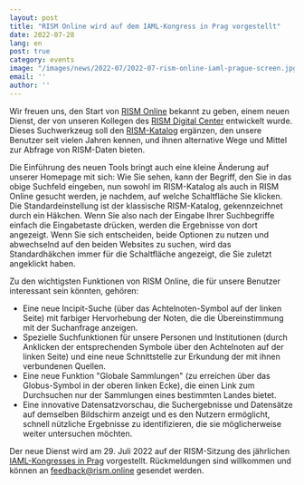 ```yaml
---
layout: post
title: "RISM Online wird auf dem IAML-Kongress in Prag vorgestellt"
date: 2022-07-28
lang: en
post: true
category: events
image: "/images/news/2022-07/2022-07-rism-online-iaml-prague-screen.jpg"
email: ''
author: ''
---
```


Wir freuen uns, den Start von [RISM Online](https://rism.online) bekannt zu geben, einem neuen Dienst, der von unseren Kollegen des [RISM Digital Center](https://rism.digital) entwickelt wurde. Dieses Suchwerkzeug soll den [RISM-Katalog](https://opac.rism.info/index.php?id=4) ergänzen, den unsere Benutzer seit vielen Jahren kennen, und ihnen alternative Wege und Mittel zur Abfrage von RISM-Daten bieten.    

Die Einführung des neuen Tools bringt auch eine kleine Änderung auf unserer Homepage mit sich: Wie Sie sehen, kann der Begriff, den Sie in das obige Suchfeld eingeben, nun sowohl im RISM-Katalog als auch in RISM Online gesucht werden, je nachdem, auf welche Schaltfläche Sie klicken. Die Standardeinstellung ist der klassische RISM-Katalog, gekennzeichnet durch ein Häkchen. Wenn Sie also nach der Eingabe Ihrer Suchbegriffe einfach die Eingabetaste drücken, werden die Ergebnisse von dort angezeigt. Wenn Sie sich entscheiden, beide Optionen zu nutzen und abwechselnd auf den beiden Websites zu suchen, wird das Standardhäkchen immer für die Schaltfläche angezeigt, die Sie zuletzt angeklickt haben.  

Zu den wichtigsten Funktionen von RISM Online, die für unsere Benutzer interessant sein könnten, gehören:  
- Eine neue Incipit-Suche (über das Achtelnoten-Symbol auf der linken Seite) mit farbiger Hervorhebung der Noten, die die Übereinstimmung mit der Suchanfrage anzeigen.  
- Spezielle Suchfunktionen für unsere Personen und Institutionen (durch Anklicken der entsprechenden Symbole über den Achtelnoten auf der linken Seite) und eine neue Schnittstelle zur Erkundung der mit ihnen verbundenen Quellen.  
- Eine neue Funktion "Globale Sammlungen" (zu erreichen über das Globus-Symbol in der oberen linken Ecke), die einen Link zum Durchsuchen nur der Sammlungen eines bestimmten Landes bietet.  
- Eine innovative Datensatzvorschau, die Suchergebnisse und Datensätze auf demselben Bildschirm anzeigt und es den Nutzern ermöglicht, schnell nützliche Ergebnisse zu identifizieren, die sie möglicherweise weiter untersuchen möchten.  

Der neue Dienst wird am 29. Juli 2022 auf der RISM-Sitzung des jährlichen [IAML-Kongresses in Prag](https://rism.info/publications/iaml-congresses/2022.html) vorgestellt. Rückmeldungen sind willkommen und können an [feedback@rism.online](mailto:feedback@rism.online) gesendet werden.  
